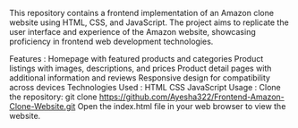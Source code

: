 This repository contains a frontend implementation of an Amazon clone website using HTML, CSS, and JavaScript. 
The project aims to replicate the user interface and experience of the Amazon website, showcasing proficiency in frontend web development technologies.

Features :
Homepage with featured products and categories
Product listings with images, descriptions, and prices
Product detail pages with additional information and reviews
Responsive design for compatibility across devices
Technologies Used :
HTML
CSS
JavaScript
Usage :
Clone the repository:
git clone https://github.com/Ayesha322/Frontend-Amazon-Clone-Website.git
Open the index.html file in your web browser to view the website.

